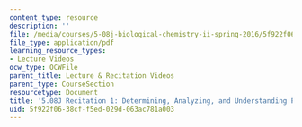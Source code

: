 ```yaml
---
content_type: resource
description: ''
file: /media/courses/5-08j-biological-chemistry-ii-spring-2016/5f922f0638cff5ed029d063ac781a003_MIT5_08jS16r1_packet.pdf
file_type: application/pdf
learning_resource_types:
- Lecture Videos
ocw_type: OCWFile
parent_title: Lecture & Recitation Videos
parent_type: CourseSection
resourcetype: Document
title: '5.08J Recitation 1: Determining, Analyzing, and Understanding Protein Structures'
uid: 5f922f06-38cf-f5ed-029d-063ac781a003
---
```

